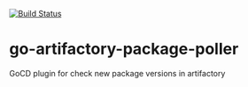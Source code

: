 [![Build Status](https://travis-ci.org/peterabbott/go-artifactory-package-poller.svg?branch=master)](https://travis-ci.org/peterabbott/go-artifactory-package-poller)


# go-artifactory-package-poller
GoCD plugin for check new package versions in artifactory
